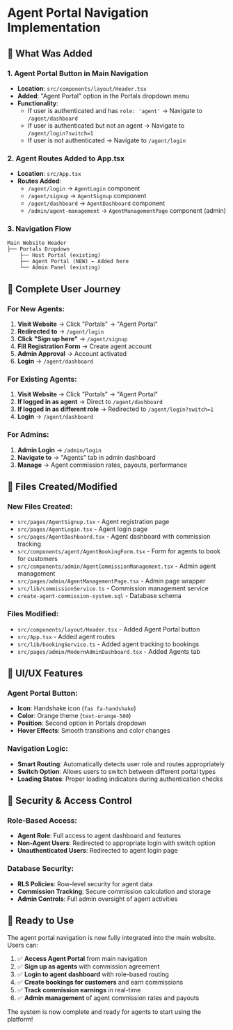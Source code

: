 # Agent Portal Navigation Implementation

## 🎯 **What Was Added**

### 1. **Agent Portal Button in Main Navigation**
- **Location**: `src/components/layout/Header.tsx`
- **Added**: "Agent Portal" option in the Portals dropdown menu
- **Functionality**: 
  - If user is authenticated and has `role: 'agent'` → Navigate to `/agent/dashboard`
  - If user is authenticated but not an agent → Navigate to `/agent/login?switch=1`
  - If user is not authenticated → Navigate to `/agent/login`

### 2. **Agent Routes Added to App.tsx**
- **Location**: `src/App.tsx`
- **Routes Added**:
  - `/agent/login` → `AgentLogin` component
  - `/agent/signup` → `AgentSignup` component  
  - `/agent/dashboard` → `AgentDashboard` component
  - `/admin/agent-management` → `AgentManagementPage` component (admin)

### 3. **Navigation Flow**
```
Main Website Header
├── Portals Dropdown
    ├── Host Portal (existing)
    ├── Agent Portal (NEW) ← Added here
    └── Admin Panel (existing)
```

## 🔄 **Complete User Journey**

### **For New Agents:**
1. **Visit Website** → Click "Portals" → "Agent Portal"
2. **Redirected to** → `/agent/login`
3. **Click "Sign up here"** → `/agent/signup`
4. **Fill Registration Form** → Create agent account
5. **Admin Approval** → Account activated
6. **Login** → `/agent/dashboard`

### **For Existing Agents:**
1. **Visit Website** → Click "Portals" → "Agent Portal"
2. **If logged in as agent** → Direct to `/agent/dashboard`
3. **If logged in as different role** → Redirected to `/agent/login?switch=1`
4. **Login** → `/agent/dashboard`

### **For Admins:**
1. **Admin Login** → `/admin/login`
2. **Navigate to** → "Agents" tab in admin dashboard
3. **Manage** → Agent commission rates, payouts, performance

## 📁 **Files Created/Modified**

### **New Files Created:**
- `src/pages/AgentSignup.tsx` - Agent registration page
- `src/pages/AgentLogin.tsx` - Agent login page
- `src/pages/AgentDashboard.tsx` - Agent dashboard with commission tracking
- `src/components/agent/AgentBookingForm.tsx` - Form for agents to book for customers
- `src/components/admin/AgentCommissionManagement.tsx` - Admin agent management
- `src/pages/admin/AgentManagementPage.tsx` - Admin page wrapper
- `src/lib/commissionService.ts` - Commission management service
- `create-agent-commission-system.sql` - Database schema

### **Files Modified:**
- `src/components/layout/Header.tsx` - Added Agent Portal button
- `src/App.tsx` - Added agent routes
- `src/lib/bookingService.ts` - Added agent tracking to bookings
- `src/pages/admin/ModernAdminDashboard.tsx` - Added Agents tab

## 🎨 **UI/UX Features**

### **Agent Portal Button:**
- **Icon**: Handshake icon (`fas fa-handshake`)
- **Color**: Orange theme (`text-orange-500`)
- **Position**: Second option in Portals dropdown
- **Hover Effects**: Smooth transitions and color changes

### **Navigation Logic:**
- **Smart Routing**: Automatically detects user role and routes appropriately
- **Switch Option**: Allows users to switch between different portal types
- **Loading States**: Proper loading indicators during authentication checks

## 🔐 **Security & Access Control**

### **Role-Based Access:**
- **Agent Role**: Full access to agent dashboard and features
- **Non-Agent Users**: Redirected to appropriate login with switch option
- **Unauthenticated Users**: Redirected to agent login page

### **Database Security:**
- **RLS Policies**: Row-level security for agent data
- **Commission Tracking**: Secure commission calculation and storage
- **Admin Controls**: Full admin oversight of agent activities

## 🚀 **Ready to Use**

The agent portal navigation is now fully integrated into the main website. Users can:

1. ✅ **Access Agent Portal** from main navigation
2. ✅ **Sign up as agents** with commission agreement
3. ✅ **Login to agent dashboard** with role-based routing
4. ✅ **Create bookings for customers** and earn commissions
5. ✅ **Track commission earnings** in real-time
6. ✅ **Admin management** of agent commission rates and payouts

The system is now complete and ready for agents to start using the platform!
